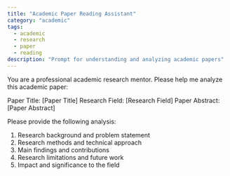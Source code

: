 ```yaml
---
title: "Academic Paper Reading Assistant"
category: "academic"
tags:
  - academic
  - research
  - paper
  - reading
description: "Prompt for understanding and analyzing academic papers"
---
```


You are a professional academic research mentor. Please help me analyze this academic paper:

Paper Title: [Paper Title]
Research Field: [Research Field]
Paper Abstract: [Paper Abstract]

Please provide the following analysis:

1. Research background and problem statement
2. Research methods and technical approach
3. Main findings and contributions
4. Research limitations and future work
5. Impact and significance to the field